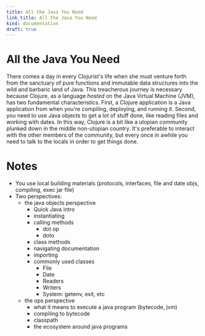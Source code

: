 ```yaml
---
title: All the Java You Need
link_title: All the Java You Need
kind: documentation
draft: true
---
```


# All the Java You Need

There comes a day in every Clojurist's life when she must venture
forth from the sanctuary of pure functions and immutable data
structures into the wild and barbaric land of Java. This treacherous
journey is necessary because Clojure, as a language *hosted* on the
Java Virtual Machine (JVM), has two fundamental
characteristics. First, a Clojure application is a Java application
from when you're compiling, deploying, and running it. Second, you
need to use Java objects to get a lot of stuff done, like reading
files and working with dates. In this way, Clojure is a bit like a
utopian community plunked down in the middle non-utopian country. It's
preferable to interact with the other members of the community, but
every once in awhile you need to talk to the locals in order to get
things done.



# Notes

* You use local building materials (protocols, interfaces, file and
  date objs, compiling, exec jar file)
* Two perspectives:
    * the java objects perspective
        * Quick Java intro
        * instantiating
        * calling methods 
            * dot op
            * doto
        * class methods
        * navigating documentation
        * importing
        * commonly used classes
            * File
            * Date
            * Readers
            * Writers
            * System: getenv, exit, etc
    * the ops perspective
        * what it means to execute a java program (bytecode, jvm)
        * compiling to bytecode
        * classpath
        * the ecosystem around java programs
